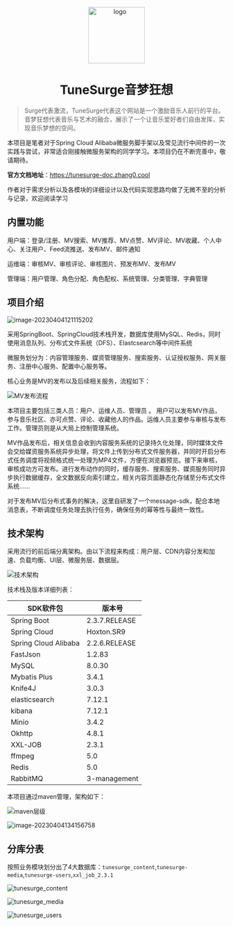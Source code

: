 <p align="center">
	<img alt="logo" src="https://0-bit.oss-cn-beijing.aliyuncs.com/ts_logo.png" height='130'>
</p>
<div align=center>
    <h1>TuneSurge音梦狂想</h1>
</div>


> Surge代表激流，TuneSurge代表这个网站是一个激励音乐人前行的平台。音梦狂想代表音乐与艺术的融合，展示了一个让音乐爱好者们自由发挥，实现音乐梦想的空间。

本项目是笔者对于Spring Cloud Alibaba微服务脚手架以及常见流行中间件的一次实践与尝试，非常适合刚接触微服务架构的同学学习。本项目仍在不断完善中，敬请期待。

**官方文档地址**：https://tunesurge-doc.zhang0.cool

作者对于需求分析以及各模块的详细设计以及代码实现思路均做了无微不至的分析与记录，欢迎阅读学习

## 内置功能

用户端：登录/注册、MV搜索、MV推荐、MV点赞、MV评论、MV收藏、个人中心、关注用户、Feed流推送、发布MV、邮件通知

运维端：审核MV、审核评论、审核图片、预发布MV、发布MV

管理端：用户管理、角色分配、角色配权、系统管理、分类管理、字典管理

## 项目介绍

![image-20230404121115202](https://0-bit.oss-cn-beijing.aliyuncs.com/image-20230404121115202.png)

采用SpringBoot、SpringCloud技术栈开发，数据库使用MySQL、Redis，同时使用消息队列、分布式文件系统（DFS）、Elastcsearch等中间件系统

微服务划分为：内容管理服务、媒资管理服务、搜索服务、认证授权服务、网关服务、注册中心服务、配置中心服务等。

核心业务是MV的发布以及后续相关服务，流程如下：

![MV发布流程](https://0-bit.oss-cn-beijing.aliyuncs.com/MV发布流程.png)

本项目主要包括三类人员：用户、运维人员、管理员 。 用户可以发布MV作品，参与音乐社区、亦可点赞、评论、收藏他人的作品。运维人员主要参与审核与发布工作。管理员则是从大局上控制管理系统。

MV作品发布后，相关信息会收到内容服务系统的记录持久化处理，同时媒体文件会交给媒资服务系统异步处理，将文件上传到分布式文件服务器，并同时开启分布式任务调度将视频格式统一处理为MP4文件，方便在浏览器预览。接下来审核，审核成功方可发布。进行发布动作的同时，缓存服务、搜索服务、媒资服务同时异步执行数据缓存，全文数据反向索引建立，相关内容页面静态化存储至分布式文件系统......

对于发布MV后分布式事务的解决，这里自研发了一个message-sdk，配合本地消息表，不断调度任务处理去执行任务，确保任务的幂等性与最终一致性。

## 技术架构

采用流行的前后端分离架构。由以下流程来构成：用户层、CDN内容分发和加速、负载均衡、UI层、微服务层、数据层。

![技术架构](https://0-bit.oss-cn-beijing.aliyuncs.com/技术架构.png)

技术栈及版本详细列表：

| SDK软件包            | 版本号        |
| -------------------- | ------------- |
| Spring Boot          | 2.3.7.RELEASE |
| Spring Cloud         | Hoxton.SR9    |
| Spring Cloud Alibaba | 2.2.6.RELEASE |
| FastJson             | 1.2.83        |
| MySQL                | 8.0.30        |
| Mybatis Plus         | 3.4.1         |
| Knife4J              | 3.0.3         |
| elasticsearch        | 7.12.1        |
| kibana               | 7.12.1        |
| Minio                | 3.4.2         |
| Okhttp               | 4.8.1         |
| XXL-JOB              | 2.3.1         |
| ffmpeg               | 5.0           |
| Redis                | 5.0           |
| RabbitMQ             | 3-management  |

本项目通过maven管理，架构如下：

![maven层级](https://0-bit.oss-cn-beijing.aliyuncs.com/maven层级.png)

![image-20230404134156758](https://0-bit.oss-cn-beijing.aliyuncs.com/image-20230404134156758.png)

## 分库分表

按照业务模块划分出了4大数据库：`tunesurge_content`,`tunesurge-media`,`tunesurge-users`,`xxl_job_2.3.1`

![tunesurge_content](https://0-bit.oss-cn-beijing.aliyuncs.com/tunesurge_content.png)

![tunesurge_media](https://0-bit.oss-cn-beijing.aliyuncs.com/tunesurge_media.png)

![tunesurge_users](https://0-bit.oss-cn-beijing.aliyuncs.com/tunesurge_users.png)

